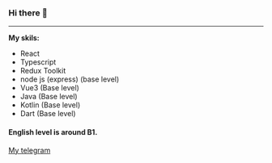 ### Hi there 👋
---

__My skils:__
- React
- Typescript
- Redux Toolkit
- node js (express) (base level)
- Vue3 (Base level) 
- Java (Base level) 
- Kotlin (Base level) 
- Dart (Base level) 



#### English level is around B1. 

 [My telegram](https://t.me/AlexandrNS70)

<!--
**Alexandr707/Alexandr707** is a ✨ _special_ ✨ repository because its `README.md` (this file) appears on your GitHub profile.

Here are some ideas to get you started:

- 🔭 I’m currently working on ...
- 🌱 I’m currently learning ...
- 👯 I’m looking to collaborate on ...
- 🤔 I’m looking for help with ...
- 💬 Ask me about ...
- 📫 How to reach me: ...
- 😄 Pronouns: ...
- ⚡ Fun fact: ...
-->
